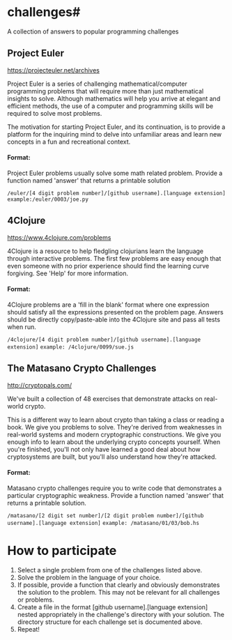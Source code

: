 # challenges#
A collection of answers to popular programming challenges

Project Euler
-------------
https://projecteuler.net/archives

Project Euler is a series of challenging mathematical/computer programming problems that will require more than just mathematical insights to solve. Although mathematics will help you arrive at elegant and efficient methods, the use of a computer and programming skills will be required to solve most problems.

The motivation for starting Project Euler, and its continuation, is to provide a platform for the inquiring mind to delve into unfamiliar areas and learn new concepts in a fun and recreational context.

#### Format:
Project Euler problems usually solve some math related problem. Provide a function named 'answer' that returns a printable solution

`/euler/[4 digit problem number]/[github username].[language extension]`
`example:/euler/0003/joe.py`

4Clojure
--------
https://www.4clojure.com/problems

4Clojure is a resource to help fledgling clojurians learn the language through interactive problems. The first few problems are easy enough that even someone with no prior experience should find the learning curve forgiving. See 'Help' for more information.

#### Format:
4Clojure problems are a 'fill in the blank' format where one expression should satisfy all the expressions presented on the problem page. Answers should be directly copy/paste-able into the 4Clojure site and pass all tests when run.

`/4clojure/[4 digit problem number]/[github username].[language extension]`
`example: /4clojure/0099/sue.js`

The Matasano Crypto Challenges
------------------------------
http://cryptopals.com/

We've built a collection of 48 exercises that demonstrate attacks on real-world crypto.

This is a different way to learn about crypto than taking a class or reading a book. We give you problems to solve. They're derived from weaknesses in real-world systems and modern cryptographic constructions. We give you enough info to learn about the underlying crypto concepts yourself. When you're finished, you'll not only have learned a good deal about how cryptosystems are built, but you'll also understand how they're attacked.

#### Format:
Matasano crypto challenges require you to write code that demonstrates a particular cryptographic weakness. Provide a function named 'answer' that returns a printable solution.

`/matasano/[2 digit set number]/[2 digit problem number]/[github username].[language extension]`
`example: /matasano/01/03/bob.hs`


# How to participate

1. Select a single problem from one of the challenges listed above.
2. Solve the problem in the language of your choice.
3. If possible, provide a function that clearly and obviously demonstrates the solution to the problem. This may not be relevant for all challenges or problems.
4. Create a file in the format [github username].[language extension] nested appropriately in the challenge's directory with your solution. The directory structure for each challenge set is documented above.
5. Repeat!